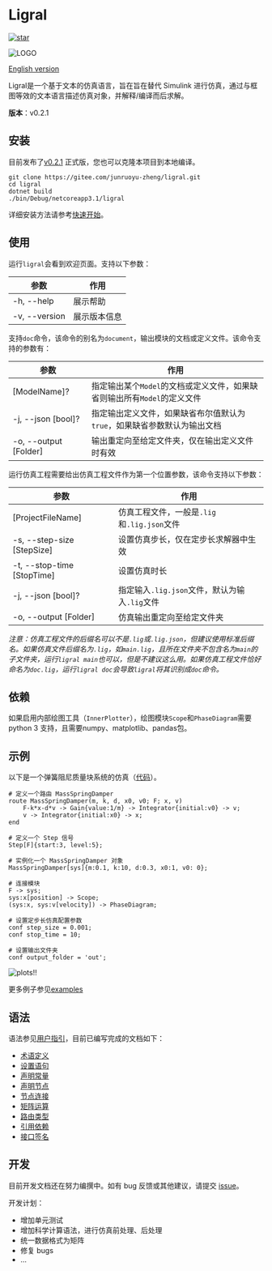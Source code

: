 <!-- Copyright (C) 2019-2021 Junruoyu Zheng. Home page: https://junruoyu-zheng.gitee.io/ligral

     Distributed under MIT license.
     See file LICENSE for detail or copy at https://opensource.org/licenses/MIT
-->

# Ligral

<a href='https://gitee.com/junruoyu-zheng/ligral/stargazers'><img src='https://gitee.com/junruoyu-zheng/ligral/badge/star.svg?theme=gray' alt='star'></img></a>

![LOGO](https://sued-wind.cc/static/img/ligral/ligral.png)

[English version](README_en.md)

Ligral是一个基于文本的仿真语言，旨在旨在替代 Simulink 进行仿真，通过与框图等效的文本语言描述仿真对象，并解释/编译而后求解。

**版本**：v0.2.1

## 安装

目前发布了[v0.2.1](https://gitee.com/junruoyu-zheng/ligral/releases/v0.2.1) 正式版，您也可以克隆本项目到本地编译。

    git clone https://gitee.com/junruoyu-zheng/ligral.git
    cd ligral
    dotnet build
    ./bin/Debug/netcoreapp3.1/ligral

详细安装方法请参考[快速开始](doc/quick-start/README.md)。

## 使用

运行`ligral`会看到欢迎页面。支持以下参数：

|   参数        | 作用           |
|   --          | --            |
|  -h, --help   | 展示帮助       |
| -v, --version | 展示版本信息   |

支持`doc`命令，该命令的别名为`document`，输出模块的文档或定义文件。该命令支持的参数有：

|   参数        |   作用        |
|   --          |   --         |
|  [ModelName]? |指定输出某个`Model`的文档或定义文件，如果缺省则输出所有`Model`的定义文件         |
|  -j, --json [bool]?    | 指定输出定义文件，如果缺省布尔值默认为`true`，如果缺省参数默认为输出文档|
|  -o, --output [Folder] | 输出重定向至给定文件夹，仅在输出定义文件时有效                        |

运行仿真工程需要给出仿真工程文件作为第一个位置参数，该命令支持以下参数：

|   参数        | 作用           |
|   --          | --            |
|  [ProjectFileName] |  仿真工程文件，一般是`.lig`和`.lig.json`文件      |
|  -s, --step-size [StepSize]    | 设置仿真步长，仅在定步长求解器中生效   |
|  -t, --stop-time [StopTime]    | 设置仿真时长 |
|  -j, --json [bool]?    | 指定输入`.lig.json`文件，默认为输入`.lig`文件 |
|  -o, --output [Folder] | 仿真输出重定向至给定文件夹                    |

*注意：仿真工程文件的后缀名可以不是`.lig`或`.lig.json`，但建议使用标准后缀名。如果仿真文件后缀名为`.lig`，如`main.lig`，且所在文件夹不包含名为`main`的子文件夹，运行`ligral main`也可以，但是不建议这么用。如果仿真工程文件恰好命名为`doc.lig`，运行`ligral doc`会导致`ligral`将其识别成`doc`命令。*

## 依赖

如果启用内部绘图工具（`InnerPlotter`），绘图模块`Scope`和`PhaseDiagram`需要 python 3 支持，且需要numpy、matplotlib、pandas包。

## 示例

以下是一个弹簧阻尼质量块系统的仿真（[代码](examples/mass-spring-damper/main.lig)）。

    # 定义一个路由 MassSpringDamper
    route MassSpringDamper(m, k, d, x0, v0; F; x, v)
        F-k*x-d*v -> Gain{value:1/m} -> Integrator{initial:v0} -> v;
        v -> Integrator{initial:x0} -> x;
    end

    # 定义一个 Step 信号
    Step[F]{start:3, level:5};

    # 实例化一个 MassSpringDamper 对象
    MassSpringDamper[sys]{m:0.1, k:10, d:0.3, x0:1, v0: 0};

    # 连接模块
    F -> sys;
    sys:x[position] -> Scope;
    (sys:x, sys:v[velocity]) -> PhaseDiagram;

    # 设置定步长仿真配置参数
    conf step_size = 0.001;
    conf stop_time = 10;

    # 设置输出文件夹
    conf output_folder = 'out';

![plots!!](web/img/mass-spring-damper.gif)

更多例子参见[examples](examples/)

## 语法

语法参见[用户指引](doc/user-guide/README.md)，目前已编写完成的文档如下：

- [术语定义](doc/user-guide/terms.md)
- [设置语句](doc/user-guide/config.md)
- [声明常量](doc/user-guide/const.md)
- [声明节点](doc/user-guide/node.md)
- [节点连接](doc/user-guide/link.md)
- [矩阵运算](doc/user-guide/matrix.md)
- [路由类型](doc/user-guide/route.md)
- [引用依赖](doc/user-guide/import.md)
- [接口签名](doc/user-guide/signature.md)

## 开发

目前开发文档还在努力编撰中。如有 bug 反馈或其他建议，请提交 [issue](https://gitee.com/junruoyu-zheng/ligral/issues)。

开发计划：

- 增加单元测试
- 增加科学计算语法，进行仿真前处理、后处理
- 统一数据格式为矩阵
- 修复 bugs
- ...
